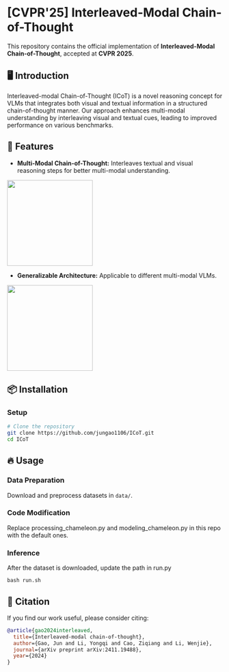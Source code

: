 # [CVPR'25] Interleaved-Modal Chain-of-Thought

This repository contains the official implementation of **Interleaved-Modal Chain-of-Thought**, accepted at **CVPR 2025**.


## 🖥️ Introduction

Interleaved-modal Chain-of-Thought (ICoT) is a novel reasoning concept for VLMs that integrates both visual and textual information in a structured chain-of-thought manner.
Our approach enhances multi-modal understanding by interleaving visual and textual cues, leading to improved performance on various benchmarks.

## 🚀 Features

- **Multi-Modal Chain-of-Thought:** Interleaves textual and visual reasoning steps for better multi-modal understanding.
<img src="https://github.com/jungao1106/ICoT/blob/main/pdfs/icot.pdf" width="200">


- **Generalizable Architecture:** Applicable to different multi-modal VLMs.
<img src="https://github.com/jungao1106/ICoT/blob/main/pdfs/icot.pdf" width="200">

## 📦 Installation

### Setup

```bash
# Clone the repository
git clone https://github.com/jungao1106/ICoT.git
cd ICoT

```

## 🔥 Usage
### Data Preparation

Download and preprocess datasets in `data/`.

### Code Modification

Replace processing_chameleon.py and modeling_chameleon.py in this repo with the default ones.

### Inference
After the dataset is downloaded, update the path in run.py

```
bash run.sh
```



## 📜 Citation

If you find our work useful, please consider citing:

```bibtex
@article{gao2024interleaved,
  title={Interleaved-modal chain-of-thought},
  author={Gao, Jun and Li, Yongqi and Cao, Ziqiang and Li, Wenjie},
  journal={arXiv preprint arXiv:2411.19488},
  year={2024}
}
```

